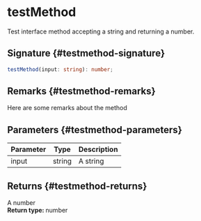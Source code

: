 # testMethod

Test interface method accepting a string and returning a number.  

## Signature {#testmethod-signature}

```typescript
testMethod(input: string): number;
```

## Remarks {#testmethod-remarks}

Here are some remarks about the method  

## Parameters {#testmethod-parameters}


| Parameter | Type | Description |
|  --- | --- | --- |
|  input | string | A string |

## Returns {#testmethod-returns}

A number  
<b>Return type: </b>number  

